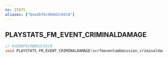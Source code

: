 ```yaml
---
ns: STATS
aliases: ["0xedbf6c9b0d2c65c8"]
---
```

## PLAYSTATS_FM_EVENT_CRIMINALDAMAGE

```c
// 0xEDBF6C9B0D2C65C8
void PLAYSTATS_FM_EVENT_CRIMINALDAMAGE(scrfmeventambmission_criminaldamage data);
```
